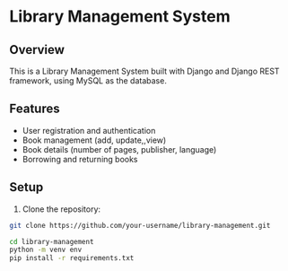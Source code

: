 # Library Management System

## Overview

This is a Library Management System built with Django and Django REST framework, using MySQL as the database.

## Features

- User registration and authentication
- Book management (add, update,,view)
- Book details (number of pages, publisher, language)
- Borrowing and returning books

## Setup

1. Clone the repository:

```bash
git clone https://github.com/your-username/library-management.git

cd library-management
python -m venv env
pip install -r requirements.txt
